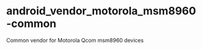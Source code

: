 android_vendor_motorola_msm8960-common
======================================

Common vendor for Motorola Qcom msm8960 devices